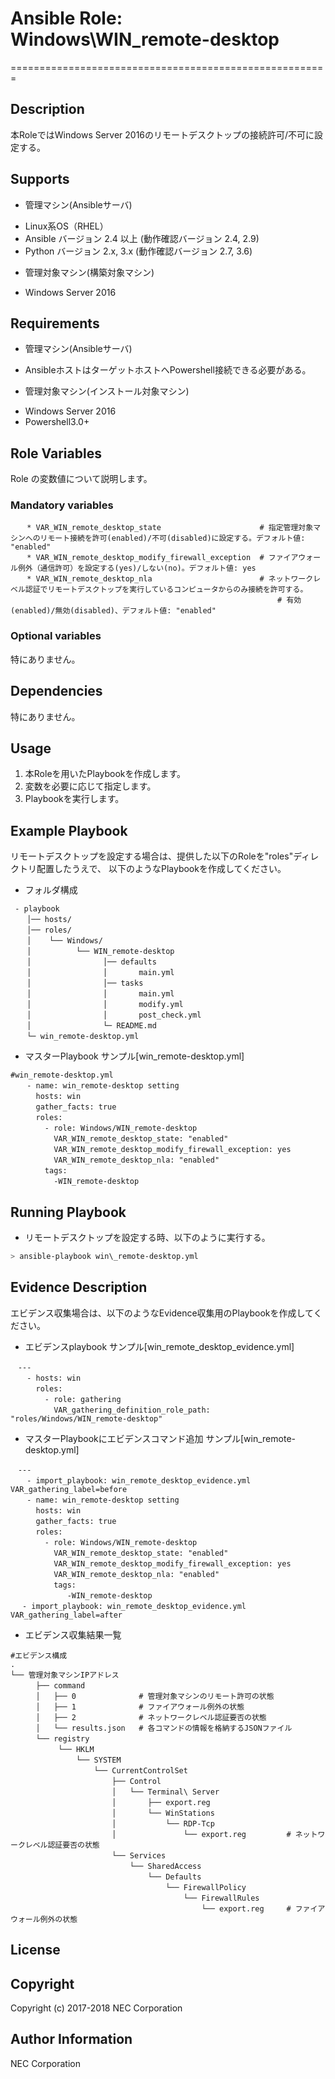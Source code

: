# Ansible Role: Windows\WIN\_remote-desktop
=======================================================

## Description
本RoleではWindows Server 2016のリモートデスクトップの接続許可/不可に設定する。

## Supports  
- 管理マシン(Ansibleサーバ)  
 * Linux系OS（RHEL）  
 * Ansible バージョン 2.4 以上 (動作確認バージョン 2.4, 2.9)
 * Python バージョン 2.x, 3.x  (動作確認バージョン 2.7, 3.6)
- 管理対象マシン(構築対象マシン)
 * Windows Server 2016

## Requirements
- 管理マシン(Ansibleサーバ)
 * AnsibleホストはターゲットホストへPowershell接続できる必要がある。
- 管理対象マシン(インストール対象マシン)
 * Windows Server 2016
 * Powershell3.0+

## Role Variables
Role の変数値について説明します。

### Mandatory variables
~~~
　  * VAR_WIN_remote_desktop_state                      # 指定管理対象マシンへのリモート接続を許可(enabled)/不可(disabled)に設定する。デフォルト値: "enabled"
　  * VAR_WIN_remote_desktop_modify_firewall_exception  # ファイアウォール例外（通信許可）を設定する(yes)/しない(no)。デフォルト値: yes
　  * VAR_WIN_remote_desktop_nla                        # ネットワークレベル認証でリモートデスクトップを実行しているコンピュータからのみ接続を許可する。
　                                                          # 有効(enabled)/無効(disabled)、デフォルト値: "enabled"
~~~

### Optional variables

特にありません。

## Dependencies

特にありません。

## Usage

1. 本Roleを用いたPlaybookを作成します。
2. 変数を必要に応じて指定します。
3. Playbookを実行します。

## Example Playbook

リモートデスクトップを設定する場合は、提供した以下のRoleを"roles"ディレクトリ配置したうえで、
以下のようなPlaybookを作成してください。

- フォルダ構成
~~~
 - playbook
　  │── hosts/
　  │── roles/
　  │    └── Windows/
　  │          └── WIN_remote-desktop
　  │                │── defaults
　  │                │       main.yml
　  │                │── tasks
　  │                │       main.yml
　  │                │       modify.yml
　  │                │       post_check.yml
　  │                └─ README.md
　  └─ win_remote-desktop.yml
~~~

- マスターPlaybook サンプル[win\_remote-desktop.yml]
~~~
#win_remote-desktop.yml
　  - name: win_remote-desktop setting
　    hosts: win
　    gather_facts: true
　    roles:
　      - role: Windows/WIN_remote-desktop
　        VAR_WIN_remote_desktop_state: "enabled"
　        VAR_WIN_remote_desktop_modify_firewall_exception: yes
　        VAR_WIN_remote_desktop_nla: "enabled"
　      tags:
　        -WIN_remote-desktop
~~~

## Running Playbook

- リモートデスクトップを設定する時、以下のように実行する。    

~~~sh
> ansible-playbook win\_remote-desktop.yml
~~~

## Evidence Description

エビデンス収集場合は、以下のようなEvidence収集用のPlaybookを作成してください。  

- エビデンスplaybook サンプル[win\_remote\_desktop\_evidence.yml]
~~~
　---
　  - hosts: win
　    roles:
　      - role: gathering
　        VAR_gathering_definition_role_path: "roles/Windows/WIN_remote-desktop"
~~~

- マスターPlaybookにエビデンスコマンド追加 サンプル[win\_remote-desktop.yml]
~~~
　---
　  - import_playbook: win_remote_desktop_evidence.yml VAR_gathering_label=before
　  - name: win_remote-desktop setting
　    hosts: win
　    gather_facts: true
　    roles:
　      - role: Windows/WIN_remote-desktop  
　        VAR_WIN_remote_desktop_state: "enabled"
　        VAR_WIN_remote_desktop_modify_firewall_exception: yes
　        VAR_WIN_remote_desktop_nla: "enabled"
　        tags: 
　           -WIN_remote-desktop
　 - import_playbook: win_remote_desktop_evidence.yml VAR_gathering_label=after
~~~

- エビデンス収集結果一覧
~~~
#エビデンス構成
.
└── 管理対象マシンIPアドレス
　    ├── command
　    │   ├── 0              # 管理対象マシンのリモート許可の状態
　    │   ├── 1              # ファイアウォール例外の状態
　    │   ├── 2              # ネットワークレベル認証要否の状態
　    │   └── results.json   # 各コマンドの情報を格納するJSONファイル
　    └── registry
　         └── HKLM
　             └── SYSTEM
　                 └── CurrentControlSet
　                     ├── Control
　                     │   └── Terminal\ Server
　                     │       ├── export.reg
　                     │       └── WinStations
　                     │           └── RDP-Tcp
　                     │               └── export.reg         # ネットワークレベル認証要否の状態
　                     └── Services
　                         └── SharedAccess
　                             └── Defaults
　                                 └── FirewallPolicy
　                                     └── FirewallRules
　                                         └── export.reg     # ファイアウォール例外の状態
~~~

## License

## Copyright

Copyright (c) 2017-2018 NEC Corporation

## Author Information

NEC Corporation
